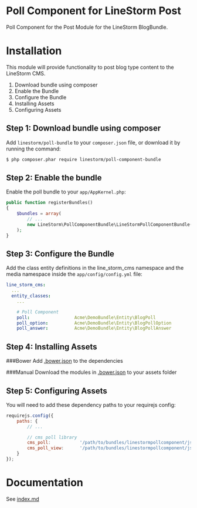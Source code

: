 Poll Component for LineStorm Post
=================================

Poll Component for the Post Module for the LineStorm BlogBundle.

Installation
============
This module will provide functionality to post blog type content to the LineStorm CMS.

1. Download bundle using composer
2. Enable the Bundle
3. Configure the Bundle
4. Installing Assets
5. Configuring Assets

Step 1: Download bundle using composer
--------------------------------------

Add `linestorm/poll-bundle` to your `composer.json` file, or download it by running the command:

```bash
$ php composer.phar require linestorm/poll-component-bundle
```

Step 2: Enable the bundle
-------------------------

Enable the poll bundle to your `app/AppKernel.php`:

```php
public function registerBundles()
{
    $bundles = array(
        // ...
        new LineStorm\PollComponentBundle\LineStormPollComponentBundle(),
    );
}
```

Step 3: Configure the Bundle
----------------------------

Add the class entity definitions in the line_storm_cms namespace and the media namespace
inside the `app/config/config.yml` file:

```yml
line_storm_cms:
  ...
  entity_classes:
    ...

    # Poll Component
    poll:                 Acme\DemoBundle\Entity\BlogPoll
    poll_option:          Acme\DemoBundle\Entity\BlogPollOption
    poll_answer:          Acme\DemoBundle\Entity\BlogPollAnswer
```

Step 4: Installing Assets
-------------------------

###Bower
Add [.bower.json](.bower.json) to the dependencies

###Manual
Download the modules in [.bower.json](.bower.json) to your assets folder


Step 5: Configuring Assets
-------------------------

You will need to add these dependency paths to your requirejs config:

```js
requirejs.config({
    paths: {
        // ...

        // cms poll library
        cms_poll:           '/path/to/bundles/linestormpollcomponent/js/poll',
        cms_poll_view:      '/path/to/bundles/linestormpollcomponent/js/poll_view',
    }
});
```


Documentation
=============

See [index.md](docs/index.md)
